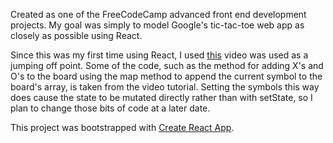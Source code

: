 Created as one of the FreeCodeCamp advanced front end development projects. My goal was simply to model Google's tic-tac-toe web app as closely as possible using React. 

Since this was my first time using React, I used [this](https://www.youtube.com/watch?v=pTHCwUdGFkc&t=2s) video was used as a jumping off point. Some of the code, such as the method for adding X's and O's to the board using the map method to append the current symbol to the board's array, is taken from the video tutorial. Setting the symbols this way does cause the state to be mutated directly rather than with setState, so I plan to change those bits of code at a later date.

This project was bootstrapped with [Create React App](https://github.com/facebookincubator/create-react-app).
